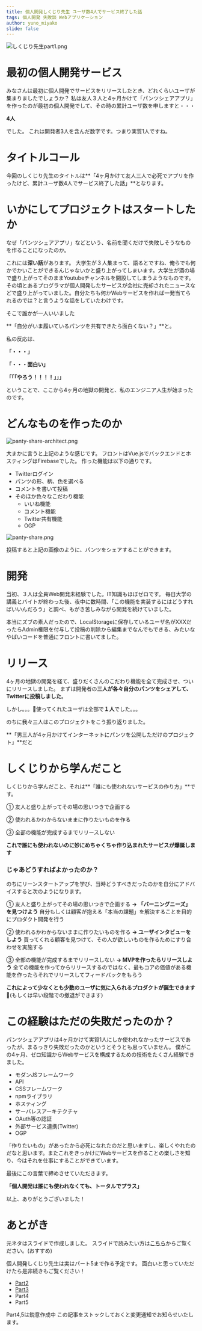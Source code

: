 ```yaml
---
title: 個人開発しくじり先生 ユーザ数4人でサービス終了した話
tags: 個人開発 失敗談 Webアプリケーション
author: yuno_miyako
slide: false
---
```

![しくじり先生part1.png](https://qiita-image-store.s3.ap-northeast-1.amazonaws.com/0/234396/3a9bbb50-e7e7-87f7-6d20-15a05d520683.png)

# 最初の個人開発サービス
みなさんは最初に個人開発でサービスをリリースしたとき、どれくらいユーザが集まりましたでしょうか？
私は友人３人と4ヶ月かけて「パンツシェアアプリ」を作ったのが最初の個人開発でして、その時の累計ユーザ数を申しますと・・・

**4人**

でした。
これは開発者3人を含んだ数字です。つまり実質1人ですね。

# タイトルコール
今回のしくじり先生のタイトルは**「4ヶ月かけて友人三人で必死でアプリを作ったけど、累計ユーザ数4人でサービス終了した話」**となります。

# いかにしてプロジェクトはスタートしたか
なぜ「パンツシェアアプリ」などという、名前を聞くだけで失敗しそうなものを作ることになったのか。

これには**深い話**があります。
大学生が３人集まって、語るとですね、俺らでも何かでかいことができるんじゃないかと盛り上がってしまいます。大学生が酒の場で盛り上がってそのままYoutubeチャンネルを開設してしまうようなものです。
その頃とあるプログラマが個人開発したサービスが会社に売却されたニュースなどで盛り上がっていました。自分たちも何かWebサービスを作れば一発当てられるのでは？と言うような話をしていたわけです。

そこで誰かが一人いいました

**「自分がいま履いているパンツを共有できたら面白くない？」**と。

私の反応は、

**「・・・」**

**「・・・面白い」**

**「「「やろう！！！！」」」**

ということで、ここから4ヶ月の地獄の開発と、私のエンジニア人生が始まったのです。

# どんなものを作ったのか
![panty-share-architect.png](https://qiita-image-store.s3.ap-northeast-1.amazonaws.com/0/234396/7861c439-9768-081d-8bbb-4f5f48e97463.png)

大まかに言うと上記のような感じです。
フロントはVue.jsでバックエンドとホスティングはFirebaseでした。
作った機能は以下の通りです。

* Twitterログイン
* パンツの形、柄、色を選べる
* コメントを書いて投稿
* そのほか色々なこだわり機能
    * いいね機能
    * コメント機能
    * Twitter共有機能
    * OGP

![panty-share.png](https://qiita-image-store.s3.ap-northeast-1.amazonaws.com/0/234396/22125d1f-e23c-5c2c-2d0e-1f4ee0a8fcde.png)

投稿すると上記の画像のように、パンツをシェアすることができます。

# 開発
当初、３人は全員Web開発未経験でした。IT知識もほぼゼロです。
毎日大学の講義とバイトが終わった後、夜中に数時間、「この機能を実装するにはどうすればいいんだろう」と調べ、もがき苦しみながら開発を続けていました。

本当にズブの素人だったので、LocalStorageに保存しているユーザ名がXXXだったらAdmin権限を付与して投稿の削除から編集までなんでもできる、みたいなやばいコードを普通にフロントに書いてました。


# リリース
4ヶ月の地獄の開発を経て、盛りだくさんのこだわり機能を全て完成させ、ついにリリースしました。
まずは開発者の**三人が各々自分のパンツをシェアして、Twitterに投稿しました**。

しかし。。。使ってくれたユーザは全部で**１人**でした。。。

のちに我々三人はこのプロジェクトをこう振り返りました。


**「男三人が4ヶ月かけてインターネットにパンツを公開しただけのプロジェクト」**だと


# しくじりから学んだこと
しくじりから学んだこと、それは**「誰にも使われないサービスの作り方」**です。

① 友人と盛り上がってその場の思いつきで企画する

② 使われるかわからないままに作りたいものを作る

③ 全部の機能が完成するまでリリースしない

**これで誰にも使われないのに妙にめちゃくちゃ作り込まれたサービスが爆誕します** 

### じゃあどうすればよかったのか？
のちにリーンスタートアップを学び、当時どうすべきだったのかを自分にアドバイスすると次のようになります。

① 友人と盛り上がってその場の思いつきで企画する
**→ 「バーニングニーズ」を見つけよう**
自分もしくは顧客が抱える「本当の課題」を解決することを目的にプロダクト開発を行う

② 使われるかわからないままに作りたいものを作る
**→ ユーザインタビューをしよう**
買ってくれる顧客を見つけて、その人が欲しいものを作るためにすり合わせを実施する

③ 全部の機能が完成するまでリリースしない
**→ MVPを作ったらリリースしよう**
全ての機能を作ってからリリースするのではなく、最もコアの価値がある機能を作ったらそれでリリースしてフィードバックをもらう

**これによって少なくとも少数のユーザに気に入られるプロダクトが誕生できます** (もしくは早い段階での撤退ができます)

# この経験はただの失敗だったのか？
パンツシェアアプリは4ヶ月かけて実質1人にしか使われなかったサービスであったが、まるっきり失敗だったのかというとそうとも思っていません。
僕がこの4ヶ月、ゼロ知識からWebサービスを構成するための技術をたくさん経験できました。

* モダンJSフレームワーク
* API
* CSSフレームワーク
* npmライブラリ
* ホスティング
* サーバレスアーキテクチャ
* OAuth等の認証
* 外部サービス連携(Twitter)
* OGP

「作りたいもの」があったから必死になれたのだと思いますし、楽しくやれたのだなと思います。またこれをきっかけにWebサービスを作ることの楽しさを知り、今はそれを仕事にすることができています。

最後にこの言葉で締めさせていただきます。

**「個人開発は誰にも使われなくても、トータルでプラス」**

以上、ありがとうございました！

# あとがき

元ネタはスライドで作成しました。
スライドで読みたい方は[こちら](https://presen-share.yunomy.com/presentation/98)からご覧ください。(おすすめ)

個人開発しくじり先生は実はパート5まで作る予定です。
面白いと思っていただけたら是非続きもご覧ください！

* [Part2](https://presen-share.yunomy.com/presentation/99)
* [Part3](https://presen-share.yunomy.com/presentation/116)
* Part4
* Part5

Part4,5は鋭意作成中
この記事をストックしておくと変更通知でお知らせいたします。

